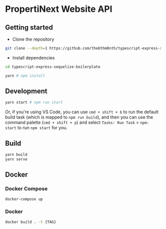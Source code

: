 # PropertiNext Website API


## Getting started

- Clone the repository

```sh
git clone --depth=1 https://github.com/the6thm0nth/typescript-express-sequelize-boilerplate.git
```

- Install dependencies

```sh
cd typescript-express-sequelize-boilerplate

yarn # npm install
```

## Development

```sh
yarn start # npm run start
```

Or, if you're using VS Code, you can use `cmd + shift + b` to run the default build task (which is mapped to `npm run build`), and then you can use the command palette (`cmd + shift + p`) and select `Tasks: Run Task` > `npm: start` to run `npm start` for you.

## Build

```sh
yarn build
yarn serve
```

## Docker

### Docker Compose

```sh
docker-compose up
```

### Docker

```sh
docker build . -t {TAG}
```
